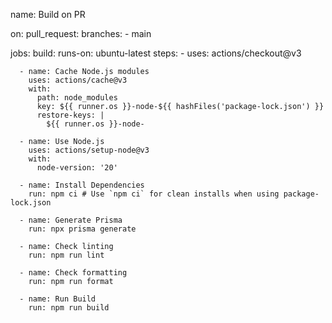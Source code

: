 name: Build on PR

on:
pull_request:
branches: - main

jobs:
build:
runs-on: ubuntu-latest
steps: - uses: actions/checkout@v3

      - name: Cache Node.js modules
        uses: actions/cache@v3
        with:
          path: node_modules
          key: ${{ runner.os }}-node-${{ hashFiles('package-lock.json') }}
          restore-keys: |
            ${{ runner.os }}-node-

      - name: Use Node.js
        uses: actions/setup-node@v3
        with:
          node-version: '20'

      - name: Install Dependencies
        run: npm ci # Use `npm ci` for clean installs when using package-lock.json

      - name: Generate Prisma
        run: npx prisma generate

      - name: Check linting
        run: npm run lint

      - name: Check formatting
        run: npm run format

      - name: Run Build
        run: npm run build
